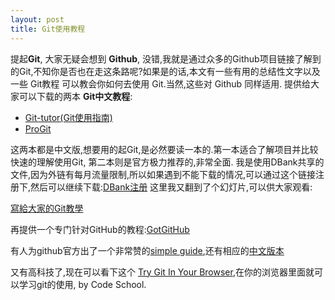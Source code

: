 ```yaml
---
layout: post
title: Git使用教程
---
```


提起**Git**, 大家无疑会想到 **Github**,
没错,我就是通过众多的Github项目链接了解到的Git,不知你是否也在走这条路呢?如果是的话,本文有一些有用的总结性文字以及一些
Git教程 可以教会你如何去使用 Git.当然,这些对 Github 同样适用.
提供给大家可以下载的两本 **Git中文教程**:

-   [Git-tutor(Git使用指南)][]
-   [ProGit][]

这两本都是中文版,想要用的起Git,是必然要读一本的.第一本适合了解项目并比较快速的理解使用Git,
第二本则是官方极力推荐的,非常全面.
我是使用DBank共享的文件,因为外链有每月流量限制,所以如果遇到不能下载的情况,可以通过这个链接注册下,然后可以继续下载:[DBank注册][]
这里我又翻到了个幻灯片,可以供大家观看:

[寫給大家的Git教學][]

再提供一个专门针对GitHub的教程:[GotGitHub][]

有人为github官方出了一个非常赞的[simple guide][],还有相应的[中文版本][]

又有高科技了,现在可以看下这个 [Try Git In Your Browser][],在你的浏览器里面就可以学习git的使用, by Code School.

  [Git-tutor(Git使用指南)]: http://dl.dbank.com/c070inn5an
  [ProGit]: http://dl.dbank.com/c0opjngw28
  [DBank注册]: http://www.dbank.com/invite/454204
  [寫給大家的Git教學]: http://www.slideshare.net/littlebtc/git-5528339
  [GotGitHub]: http://www.worldhello.net/gotgithub/index.html
  [simple guide]: http://rogerdudler.github.com/git-guide/
  [中文版本]: http://rogerdudler.github.com/git-guide/index.zh.html
  [Try Git In Your Browser]: http://try.github.com